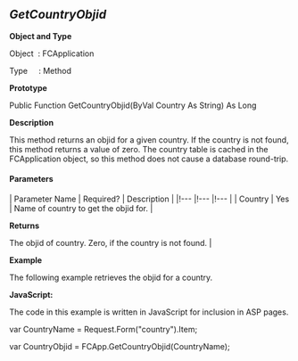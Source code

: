 _GetCountryObjid_
-----------------

**Object and Type**

Object  : FCApplication

Type     : Method

**Prototype**

Public Function GetCountryObjid(ByVal Country As String) As Long

**Description**

This method returns an objid for a given country. If the country is not found, this method returns a value of zero. The country table is cached in the FCApplication object, so this method does not cause a database round-trip.

#### Parameters

| Parameter Name | Required? | Description |
|!--- |!--- |!--- |
| Country | Yes | Name of country to get the objid for. |

**Returns**

The objid of country. Zero, if the country is not found. |

**Example**

The following example retrieves the objid for a country.

**JavaScript:**

The code in this example is written in JavaScript for inclusion in ASP pages.

var CountryName = Request.Form("country").Item;

var CountryObjid = FCApp.GetCountryObjid(CountryName);